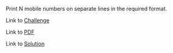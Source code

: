 Print N mobile numbers on separate lines in the required format.


Link to [Challenge](https://www.hackerrank.com/challenges/standardize-mobile-number-using-decorators/problem)

Link to [PDF](mobile-decorators.pdf)

Link to [Solution](./decorators.py)
